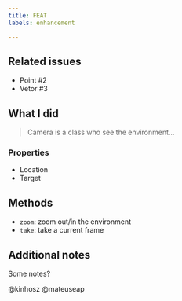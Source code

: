 ```yaml
---
title: FEAT
labels: enhancement

---
```


## Related issues
<!-- type here the related issues -->
* Point #2
* Vetor #3

## What I did
<!-- describe the PR -->
> Camera is a class who see the environment...

<!-- List properties added (if applicable) -->
### Properties
- Location
- Target

<!-- List methods added (if applicable) -->
## Methods
- `zoom`: zoom out/in the environment
- `take`: take a current frame

## Additional notes
Some notes?

<!-- ping the repo onwers -->
@kinhosz
@mateuseap
